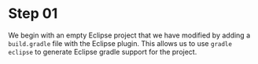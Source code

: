# Step 01 #

We begin with an empty Eclipse project that we have modified by adding a `build.gradle` file with the Eclipse plugin. This allows us to use `gradle eclipse` to generate Eclipse gradle support for the project.